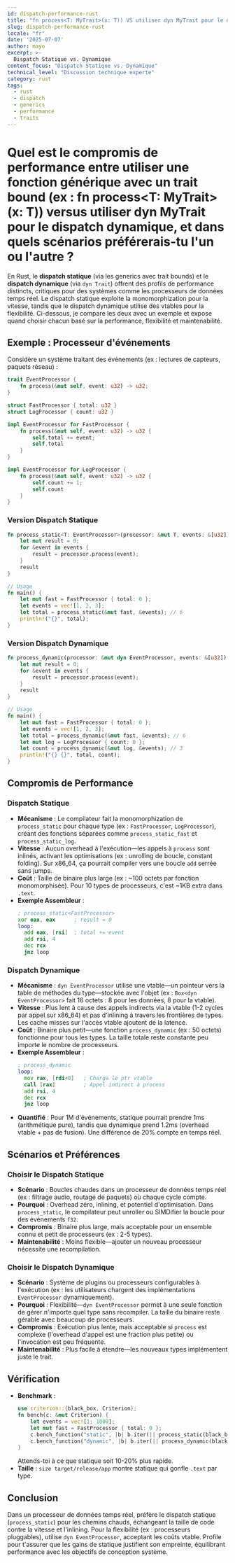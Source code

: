 ```yaml
---
id: dispatch-performance-rust
title: "fn process<T: MyTrait>(x: T)) VS utiliser dyn MyTrait pour le dispatch dynamique."
slug: dispatch-performance-rust
locale: "fr"
date: '2025-07-07'
author: mayo
excerpt: >-
  Dispatch Statique vs. Dynamique
content_focus: "Dispatch Statique vs. Dynamique"
technical_level: "Discussion technique experte"
category: rust
tags:
  - rust
  - dispatch
  - generics
  - performance
  - traits
---
```


# Quel est le compromis de performance entre utiliser une fonction générique avec un trait bound (ex : fn process<T: MyTrait>(x: T)) versus utiliser dyn MyTrait pour le dispatch dynamique, et dans quels scénarios préférerais-tu l'un ou l'autre ?

En Rust, le **dispatch statique** (via les generics avec trait bounds) et le **dispatch dynamique** (via `dyn Trait`) offrent des profils de performance distincts, critiques pour des systèmes comme les processeurs de données temps réel. Le dispatch statique exploite la monomorphization pour la vitesse, tandis que le dispatch dynamique utilise des vtables pour la flexibilité. Ci-dessous, je compare les deux avec un exemple et expose quand choisir chacun basé sur la performance, flexibilité et maintenabilité.

## Exemple : Processeur d'événements

Considère un système traitant des événements (ex : lectures de capteurs, paquets réseau) :

```rust
trait EventProcessor {
    fn process(&mut self, event: u32) -> u32;
}

struct FastProcessor { total: u32 }
struct LogProcessor { count: u32 }

impl EventProcessor for FastProcessor {
    fn process(&mut self, event: u32) -> u32 {
        self.total += event;
        self.total
    }
}

impl EventProcessor for LogProcessor {
    fn process(&mut self, event: u32) -> u32 {
        self.count += 1;
        self.count
    }
}
```

### Version Dispatch Statique

```rust
fn process_static<T: EventProcessor>(processor: &mut T, events: &[u32]) -> u32 {
    let mut result = 0;
    for &event in events {
        result = processor.process(event);
    }
    result
}

// Usage
fn main() {
    let mut fast = FastProcessor { total: 0 };
    let events = vec![1, 2, 3];
    let total = process_static(&mut fast, &events); // 6
    println!("{}", total);
}
```

### Version Dispatch Dynamique

```rust
fn process_dynamic(processor: &mut dyn EventProcessor, events: &[u32]) -> u32 {
    let mut result = 0;
    for &event in events {
        result = processor.process(event);
    }
    result
}

// Usage
fn main() {
    let mut fast = FastProcessor { total: 0 };
    let events = vec![1, 2, 3];
    let total = process_dynamic(&mut fast, &events); // 6
    let mut log = LogProcessor { count: 0 };
    let count = process_dynamic(&mut log, &events); // 3
    println!("{} {}", total, count);
}
```

## Compromis de Performance

### Dispatch Statique

- **Mécanisme** : Le compilateur fait la monomorphization de `process_static` pour chaque type (ex : `FastProcessor`, `LogProcessor`), créant des fonctions séparées comme `process_static_fast` et `process_static_log`.
- **Vitesse** : Aucun overhead à l'exécution—les appels à `process` sont inlinés, activant les optimisations (ex : unrolling de boucle, constant folding). Sur x86_64, ça pourrait compiler vers une boucle `add` serrée sans jumps.
- **Coût** : Taille de binaire plus large (ex : ~100 octets par fonction monomorphisée). Pour 10 types de processeurs, c'est ~1KB extra dans `.text`.
- **Exemple Assembleur** :
  ```asm
  ; process_static<FastProcessor>
  xor eax, eax      ; result = 0
  loop:
    add eax, [rsi]  ; total += event
    add rsi, 4
    dec rcx
    jnz loop
  ```

### Dispatch Dynamique

- **Mécanisme** : `dyn EventProcessor` utilise une vtable—un pointeur vers la table de méthodes du type—stockée avec l'objet (ex : `Box<dyn EventProcessor>` fait 16 octets : 8 pour les données, 8 pour la vtable).
- **Vitesse** : Plus lent à cause des appels indirects via la vtable (1-2 cycles par appel sur x86_64) et pas d'inlining à travers les frontières de types. Les cache misses sur l'accès vtable ajoutent de la latence.
- **Coût** : Binaire plus petit—une fonction `process_dynamic` (ex : 50 octets) fonctionne pour tous les types. La taille totale reste constante peu importe le nombre de processeurs.
- **Exemple Assembleur** :
  ```asm
  ; process_dynamic
  loop:
    mov rax, [rdi+8]   ; Charge le ptr vtable
    call [rax]         ; Appel indirect à process
    add rsi, 4
    dec rcx
    jnz loop
  ```
- **Quantifié** : Pour 1M d'événements, statique pourrait prendre 1ms (arithmétique pure), tandis que dynamique prend 1.2ms (overhead vtable + pas de fusion). Une différence de 20% compte en temps réel.

## Scénarios et Préférences

### Choisir le Dispatch Statique

- **Scénario** : Boucles chaudes dans un processeur de données temps réel (ex : filtrage audio, routage de paquets) où chaque cycle compte.
- **Pourquoi** : Overhead zéro, inlining, et potentiel d'optimisation. Dans `process_static`, le compilateur peut unroller ou SIMDifier la boucle pour des événements `f32`.
- **Compromis** : Binaire plus large, mais acceptable pour un ensemble connu et petit de processeurs (ex : 2-5 types).
- **Maintenabilité** : Moins flexible—ajouter un nouveau processeur nécessite une recompilation.

### Choisir le Dispatch Dynamique

- **Scénario** : Système de plugins ou processeurs configurables à l'exécution (ex : les utilisateurs chargent des implémentations `EventProcessor` dynamiquement).
- **Pourquoi** : Flexibilité—`dyn EventProcessor` permet à une seule fonction de gérer n'importe quel type sans recompiler. La taille du binaire reste gérable avec beaucoup de processeurs.
- **Compromis** : Exécution plus lente, mais acceptable si `process` est complexe (l'overhead d'appel est une fraction plus petite) ou l'invocation est peu fréquente.
- **Maintenabilité** : Plus facile à étendre—les nouveaux types implémentent juste le trait.

## Vérification

- **Benchmark** :
  ```rust
  use criterion::{black_box, Criterion};
  fn bench(c: &mut Criterion) {
      let events = vec![1; 1000];
      let mut fast = FastProcessor { total: 0 };
      c.bench_function("static", |b| b.iter(|| process_static(black_box(&mut fast), black_box(&events))));
      c.bench_function("dynamic", |b| b.iter(|| process_dynamic(black_box(&mut fast), black_box(&events))));
  }
  ```
  Attends-toi à ce que statique soit 10-20% plus rapide.
- **Taille** : `size target/release/app` montre statique qui gonfle `.text` par type.

## Conclusion

Dans un processeur de données temps réel, préfère le dispatch statique (`process_static`) pour les chemins chauds, échangeant la taille de code contre la vitesse et l'inlining. Pour la flexibilité (ex : processeurs pluggables), utilise `dyn EventProcessor`, acceptant les coûts vtable. Profile pour t'assurer que les gains de statique justifient son empreinte, équilibrant performance avec les objectifs de conception système.